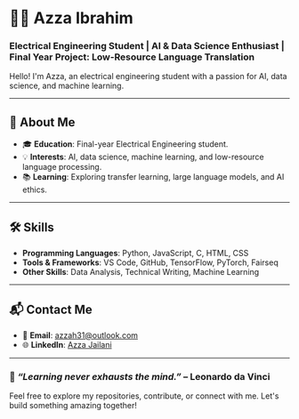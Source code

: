 # 👩‍💻 Azza Ibrahim  

### **Electrical Engineering Student | AI & Data Science Enthusiast | Final Year Project: Low-Resource Language Translation**  

Hello! I'm Azza, an electrical engineering student with a passion for AI, data science, and machine learning.

---

## 🚀 About Me  

- 🎓 **Education**: Final-year Electrical Engineering student.  
- 💡 **Interests**: AI, data science, machine learning, and low-resource language processing.  
- 📚 **Learning**: Exploring transfer learning, large language models, and AI ethics.  

---

## 🛠️ Skills  

- **Programming Languages**: Python, JavaScript, C, HTML, CSS  
- **Tools & Frameworks**: VS Code, GitHub, TensorFlow, PyTorch, Fairseq  
- **Other Skills**: Data Analysis, Technical Writing, Machine Learning  

---

## 📬 Contact Me  

- 💌 **Email**: [azzah31@outlook.com](mailto:azzah31@outlook.com)  
- 🌐 **LinkedIn**: [Azza Jailani](https://www.linkedin.com/in/azza-jailani-9b138b234/)  

---

### 🌟 *“Learning never exhausts the mind.”* – Leonardo da Vinci  

Feel free to explore my repositories, contribute, or connect with me. Let's build something amazing together!
